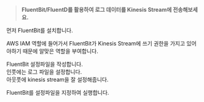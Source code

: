 > **FluentBit/FluentD를 활용하여 로그 데이터를 Kinesis Stream에 전송해보세요.**

먼저 FluentBit를 설치합니다.  

AWS IAM 역할에 들어가서 FluentBit가 Kinesis Stream에 쓰기 권한을 가지고 있어야하기 때문에 알맞은 역할을 부여합니다.  

FluentBit 설정파일을 작성합니다.  
인풋에는 로그 파일을 설정합니다.  
아웃풋에 kinesis stream을 잘 설정해줍니다.  

FluentBit를 설정파일을 지정하여 실행합니다.